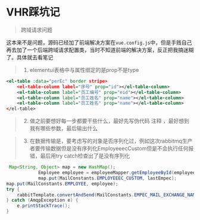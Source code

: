# VHR踩坑记

> 跨域请求问题

这本来不是问题，源码已经加了前端解决方案在`vue.config.js`中，但是手贱自己再去加了一个后端跨域请求配置类，当时不知道前端的解决方案，反正把我搞迷糊了。具体就去看笔记

> 1. elementui表格中与属性绑定的是prop不是type

```xml
<el-table :data="perEc" border stripe>
    <el-table-column label="序号" prop="id"></el-table-column>
    <el-table-column label="员工编号" prop="eid"></el-table-column>
    <el-table-column label="员工姓名" prop="name"></el-table-column>
    <el-table-column label="员工姓名" prop="name"></el-table-column>
</el-table>
```

> 2. 做之前要想好每一步都要干些什么，最好先写伪代码 注释 ，最好想到我有哪些参数，最后输出什么

> 3. 在数据传输是，要考虑写的对象是否序列化过，例如这次rabbitmq生产者要传输数据但是没有序列化EmployeeecCustom但是不会执行任何报错，最后用try catch检查出了是没有序列化

```java
 Map<String, Object> map = new HashMap();
            Employee employee = employeeMapper.getEmployeeById(employeeecCustom.getEid());
            map.put(MailConstants.EMPLOYEEEC_CUSTOM, lastEmpec);
map.put(MailConstants.EMPLOYEE, employee);
try {
    rabbitTemplate.convertAndSend(MailConstants.EMPEC_MAIL_EXCHANGE_NAME, MailConstants.EMPEC_MAIL_ROUTING_KEY_NAME, map, new CorrelationData(msgId));
} catch (AmqpException e) {
    e.printStackTrace();
}
```

